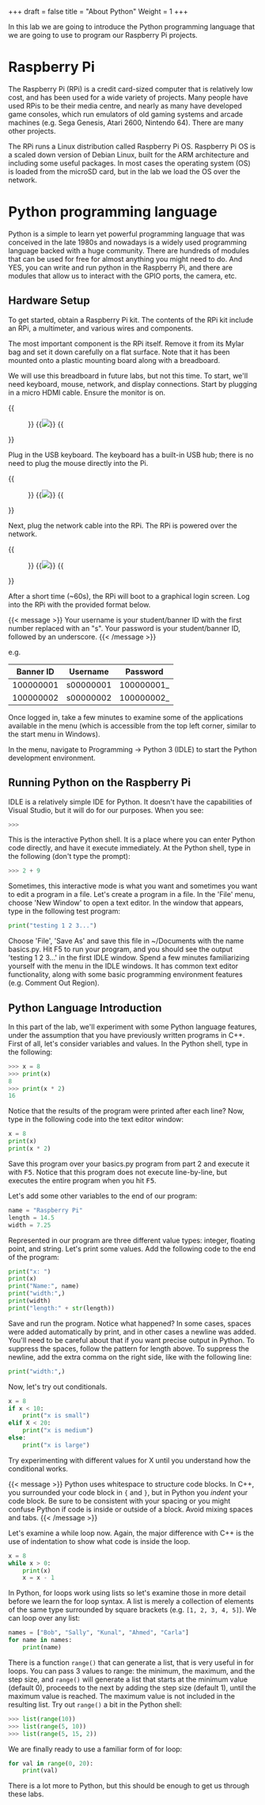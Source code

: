 +++
draft = false
title = "About Python"
Weight = 1
+++

In this lab we are going to introduce the Python programming language that we are going to use to program our Raspberry Pi projects.

# Raspberry Pi
The Raspberry Pi (RPi) is a credit card-sized computer that is relatively low cost, and has been used for a wide variety of projects.  Many people have used RPis to be their media centre, and nearly as many have developed game consoles, which run emulators of old gaming systems and arcade machines (e.g. Sega Genesis, Atari 2600, Nintendo 64).  There are many other projects.

The RPi runs a Linux distribution called Raspberry Pi OS.  Raspberry Pi OS is a scaled down version of Debian Linux, built for the ARM architecture and including some useful packages.  In most cases the operating system (OS) is loaded from the microSD card, but in the lab we load the OS over the network.

# Python programming language
Python is a simple to learn yet powerful programming language that was conceived in the late 1980s and nowadays is a widely used programming language backed with a huge community. There are hundreds of modules that can be used for free for almost anything you might need to do. And YES, you can write and run python in the Raspberry Pi, and there are modules that allow us to interact with the GPIO ports, the camera, etc.

## Hardware Setup

To get started, obtain a Raspberry Pi kit.  The contents of the RPi kit include an RPi, a multimeter, and various wires and components.

The most important component is the RPi itself.  Remove it from its Mylar bag and set it down carefully on a flat surface.  Note that it has been mounted onto a plastic mounting board along with a breadboard.

We will use this breadboard in future labs, but not this time.  To start, we'll need keyboard, mouse, network, and display connections.  Start by plugging in a micro HDMI cable.  Ensure the monitor is on.

{{<figure caption="Micro HDMI cable inserted">}}
{{<img src="1_hdmi.jpg">}}
{{</figure>}}

Plug in the USB keyboard.  The keyboard has a built-in USB hub; there is no need to plug the mouse directly into the Pi.

{{<figure caption="USB &amp; network cable inserted">}}
{{<img src="2_net.jpg">}}
{{</figure>}}

Next, plug the network cable into the RPi.  The RPi is powered over the network.

{{<figure caption="Raspberry Pi 4 Model B wired">}}
{{<img src="connected_pi_closeup.jpg">}}
{{</figure>}}

After a short time (~60s), the RPi will boot to a graphical login screen.  Log into the RPi with the provided format below.

{{< message >}}
Your username is your student/banner ID with the first number replaced with an "s".  Your password is your student/banner ID, followed by an underscore.
{{< /message >}}

e.g.

Banner ID | Username  | Password
--------- | --------- | --------
100000001 | s00000001 | 100000001_
100000002 | s00000002 | 100000002_

Once logged in, take a few minutes to examine some of the applications available in the menu (which is accessible from the top left corner, similar to the start menu in Windows).

In the menu, navigate to Programming -> Python 3 (IDLE) to start the Python development environment.

## Running Python on the Raspberry Pi
IDLE is a relatively simple IDE for Python.  It doesn't have the capabilities of Visual Studio, but it will do for our purposes.  When you see:

```python
>>> 
```

This is the interactive Python shell.  It is a place where you can enter Python code directly, and have it execute immediately.  At the Python shell, type in the following (don't type the prompt):

```python
>>> 2 + 9
```

Sometimes, this interactive mode is what you want and sometimes you want to edit a program in a file.  Let's create a program in a file.  In the 'File' menu, choose 'New Window' to open a text editor.  In the window that appears, type in the following test program:

```python
print("testing 1 2 3...")
```

Choose 'File', 'Save As' and save this file in ~/Documents with the name basics.py.  Hit F5 to run your program, and you should see the output 'testing 1 2 3...' in the first IDLE window.  Spend a few minutes familiarizing yourself with the menu in the IDLE windows.  It has common text editor functionality, along with some basic programming environment features (e.g. Comment Out Region).

## Python Language Introduction
In this part of the lab, we'll experiment with some Python language features, under the assumption that you have previously written programs in C++.  First of all, let's consider variables and values.  In the Python shell, type in the following:

```python
>>> x = 8
>>> print(x)
8
>>> print(x * 2)
16
```

Notice that the results of the program were printed after each line?  Now, type in the following code into the text editor window:

```python
x = 8
print(x)
print(x * 2)
```

Save this program over your basics.py program from part 2 and execute it with <kbd>F5</kbd>.  Notice that this program does not execute line-by-line, but executes the entire program when you hit <kbd>F5</kbd>.

Let's add some other variables to the end of our program:

```python
name = "Raspberry Pi"
length = 14.5
width = 7.25
```

Represented in our program are three different value types: integer, floating point, and string.  Let's print some values.  Add the following code to the end of the program:

```python
print("x: ")
print(x)
print("Name:", name)
print("width:",)
print(width)
print("length:" + str(length))
```

Save and run the program.  Notice what happened?  In some cases, spaces were added automatically by print, and in other cases a newline was added.  You'll need to be careful about that if you want precise output in Python.  To suppress the spaces, follow the pattern for length above.  To suppress the newline, add the extra comma on the right side, like with the following line:

```python
print("width:",)
```

Now, let's try out conditionals.

```python
x = 8
if x < 10:
    print("x is small")
elif X < 20:
    print("x is medium")
else:
    print("x is large")
```

Try experimenting with different values for X until you understand how the conditional works.

{{< message >}}
Python uses whitespace to structure code blocks.  In C++, you surrounded your code block in `{` and `}`, but in Python you _indent_ your code block.  Be sure to be consistent with your spacing or you might confuse Python if code is inside or outside of a block.  Avoid mixing spaces and tabs.
{{< /message >}}

Let's examine a while loop now.  Again, the major difference with C++ is the use of indentation to show what code is inside the loop.

```python
x = 8
while x > 0:
    print(x)
    x = x - 1
```

In Python, for loops work using lists so let's examine those in more detail before we learn the for loop syntax.  A list is merely a collection of elements of the same type surrounded by square brackets (e.g. `[1, 2, 3, 4, 5]`).  We can loop over any list:

```python
names = ["Bob", "Sally", "Kunal", "Ahmed", "Carla"]
for name in names:
    print(name)
```

There is a function `range()` that can generate a list, that is very useful in for loops.  You can pass 3 values to range:  the minimum, the maximum, and the step size, and `range()` will generate a list that starts at the minimum value (default 0), proceeds to the next by adding the step size (default 1), until the maximum value is reached.  The maximum value is not included in the resulting list.  Try out `range()` a bit in the Python shell:
	
```python
>>> list(range(10))
>>> list(range(5, 10))
>>> list(range(5, 15, 2))
```

We are finally ready to use a familiar form of for loop:

```python
for val in range(0, 20):
    print(val)
```

There is a lot more to Python, but this should be enough to get us through these labs.

